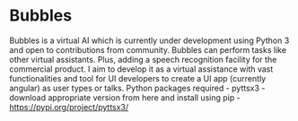 # Bubbles
Bubbles is a virtual AI which is currently under development using Python 3 and open to contributions from community. 
Bubbles can perform tasks like other virtual assistants. Plus, adding a speech recognition facility for the commercial product.
I aim to develop it as a virtual assistance with vast functionalities and tool for UI developers to create a UI app (currently angular) as user types or talks.
Python packages required - 
pyttsx3 - download appropriate version from here and install using pip - https://pypi.org/project/pyttsx3/
